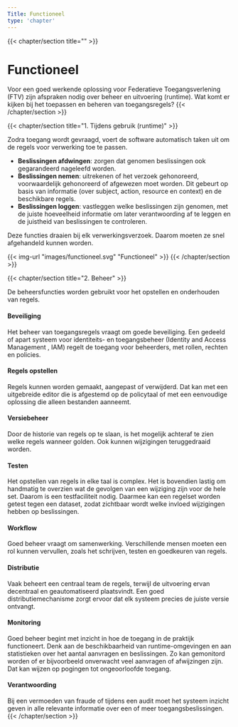 ```yaml
---
Title: Functioneel
type: 'chapter'
---
```

{{< chapter/section title="" >}}
# Functioneel

Voor een goed werkende oplossing voor Federatieve Toegangsverlening (FTV) zijn afspraken nodig over beheer en uitvoering (runtime).
Wat komt er kijken bij het toepassen en beheren van toegangsregels?
{{< /chapter/section >}}

{{< chapter/section title="1. Tijdens gebruik (runtime)" >}}

Zodra toegang wordt gevraagd, voert de software automatisch taken uit om de regels voor verwerking toe te passen.

- **Beslissingen afdwingen**: zorgen dat genomen beslissingen ook gegarandeerd nageleefd worden.
- **Beslissingen nemen**: uitrekenen of het verzoek gehonoreerd, voorwaardelijk gehonoreerd of afgewezen moet worden. Dit gebeurt op basis van informatie (over subject, action, resource en context) en de beschikbare regels.
- **Beslissingen loggen**: vastleggen welke beslissingen zijn genomen, met de juiste hoeveelheid informatie om later verantwoording af te leggen en de juistheid van beslissingen te controleren.

Deze functies draaien bij elk verwerkingsverzoek. Daarom moeten ze snel afgehandeld kunnen worden.

{{< img-url "images/functioneel.svg" "Functioneel" >}}
{{< /chapter/section >}}

{{< chapter/section title="2. Beheer" >}}

De beheersfuncties worden gebruikt voor het opstellen en onderhouden van regels.

#### Beveiliging

Het beheer van toegangsregels vraagt om goede beveiliging. Een gedeeld of apart systeem voor identiteits- en toegangsbeheer (Identity and Access Management , IAM) regelt de toegang voor beheerders, met rollen, rechten en policies.

#### Regels opstellen

Regels kunnen worden gemaakt, aangepast of verwijderd. Dat kan met een uitgebreide editor die is afgestemd op de policytaal of met een eenvoudige oplossing die alleen bestanden aanneemt.

#### Versiebeheer

Door de historie van regels op te slaan, is het mogelijk achteraf te zien welke regels wanneer golden. Ook kunnen wijzigingen teruggedraaid worden.

#### Testen

Het opstellen van regels in elke taal is complex. Het is bovendien lastig om handmatig te overzien wat de gevolgen van een wijziging zijn voor de hele set. Daarom is een testfaciliteit nodig. Daarmee kan een regelset worden getest tegen een dataset, zodat zichtbaar wordt welke invloed wijzigingen hebben op beslissingen.

#### Workflow

Goed beheer vraagt om samenwerking. Verschillende mensen moeten een rol kunnen vervullen, zoals het schrijven, testen en goedkeuren van regels.

#### Distributie

Vaak beheert een centraal team de regels, terwijl de uitvoering ervan decentraal en geautomatiseerd plaatsvindt. Een goed distributiemechanisme zorgt ervoor dat elk systeem precies de juiste versie ontvangt.

#### Monitoring

Goed beheer begint met inzicht in hoe de toegang in de praktijk functioneert. Denk aan de beschikbaarheid van runtime-omgevingen en aan statistieken over het aantal aanvragen en beslissingen. Zo kan gemonitord worden of er bijvoorbeeld onverwacht veel aanvragen of afwijzingen zijn. Dat kan wijzen op pogingen tot ongeoorloofde toegang.

#### Verantwoording

Bij een vermoeden van fraude of tijdens een audit moet het systeem inzicht geven in alle relevante informatie over een of meer toegangsbeslissingen.
{{< /chapter/section >}}
